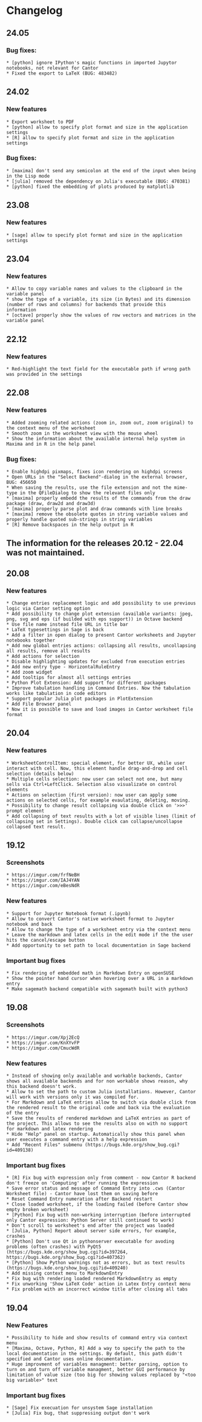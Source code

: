 # Changelog

## 24.05

### Bug fixes:
    * [python] ignore IPython's magic functions in imported Jupytor notebooks, not relevant for Cantor
    * Fixed the export to LaTeX (BUG: 483482)

## 24.02

### New features
    * Export worksheet to PDF
    * [python] allow to specify plot format and size in the application settings
    * [R] allow to specify plot format and size in the application settings

### Bug fixes:
    * [maxima] don't send any semicolon at the end of the input when being in the Lisp mode
    * [julia] removed the dependency on Julia's executable (BUG: 470381)
    * [python] fixed the embedding of plots produced by matplotlib

## 23.08

### New features
    * [sage] allow to specify plot format and size in the application settings

## 23.04

### New features
    * Allow to copy variable names and values to the clipboard in the variable panel
    * show the type of a variable, its size (in Bytes) and its dimension (number of rows and columns) for backends that provide this information
    * [octave] properly show the values of row vectors and matrices in the variable panel


## 22.12

### New features

    * Red-highlight the text field for the executable path if wrong path was provided in the settings


## 22.08

### New features

    * Added zooming related actions (zoom in, zoom out, zoom original) to the context menu of the worksheet
    * Smooth zoom in the worksheet view with the mouse wheel
    * Show the information about the available internal help system in Maxima and in R in the help panel

### Bug fixes:

    * Enable highdpi pixmaps, fixes icon rendering on highdpi screens
    * Open URLs in the "Select Backend"-dialog in the external browser, BUG: 456650
    * When saving the results, use the file extension and not the mime-type in the QFileDialog to show the relevant files only
    * [maxima] properly embedd the results of the commands from the draw package (draw, draw2d and draw3d)
    * [maxima] properly parse plot and draw commands with line breaks
    * [maxima] remove the obsolete quotes in string variable values and properly handle quoted sub-strings in string variables
    * [R] Remove backspaces in the help output in R

## The information for the releases 20.12 - 22.04 was not maintained.


## 20.08

### New features

    * Change entries replacement logic and add possibility to use previous logic via Cantor setting option
    * Add possibility to change plot extension (available variants: jpeg, png, svg and eps (if builded with eps support)) in Octave backend
    * Use file name instead file URL in title bar
    * LaTeX typesettings in Sage is back
    * Add a filter in open dialog to present Cantor worksheets and Jupyter notebooks together
    * Add new global entries actions: collapsing all results, uncollapsing all results, remove all results
    * Add actions for selection
    * Disable highlighting updates for excluded from execution entries
    * Add new entry type - HorizontalRuleEntry
    * Add zoom widget
    * Add tooltips for almost all settings entries
    * Python Plot Extension: Add support for different packages
    * Improve tabulation handling in Command Entries. Now the tabulation works like tabulation in code editors
    * Support popular Julia plot packages in PlotExtension
    * Add File Browser panel
    * Now it is possible to save and load images in Cantor worksheet file format

## 20.04

### New features

    * WorksheetControlItem: special element, for better UX, while user interact with cell. Now, this element handle drag-and-drop and cell selection (details below)
    * Multiple cells selection: now user can select not one, but many sells via Ctrl+LeftClick. Selection also visualizate on control elements
    * Actions on selection (first version): now user can apply some actions on selected cells, for example evaulating, deleting, moving.
    * Possibility to change result collapsing via double click on '>>>' prompt element
    * Add collapsing of text results with a lot of visible lines (limit of collapsing set in Settings). Double click can collapse/uncollapse collapsed text result.

## 19.12

### Screenshots

    * https://imgur.com/frfNeBH
    * https://imgur.com/IAJ4YAN
    * https://imgur.com/eBesNdR

### New features

    * Support for Jupyter Notebook format (.ipynb)
    * Allow to convert Cantor's native worksheet format to Jupyter notebook and back
    * Allow to change the type of a worksheet entry via the context menu
    * Leave the markdown and latex cells in the edit mode if the the user hits the cancel/escape button
    * Add opportunity to set path to local documentation in Sage backend

### Important bug fixes

    * Fix rendering of embedded math in Markdown Entry on openSUSE
    * Show the pointer hand cursor when hovering over a URL in a markdown entry
    * Make sagemath backend compatible with sagemath built with python3

## 19.08

### Screenshots

    * https://imgur.com/Xpj2EcQ
    * https://imgur.com/KnXYvFP
    * https://imgur.com/CmucWdR

### New features

    * Instead of showing only available and workable backends, Cantor shows all available backends and for non workable shows reason, why this backend doesn't work.
    * Allow to set the path to custom Julia installations. However, Cantor will work with versions only it was compiled for.
    * For Markdown and LaTeX entries allow to switch via double click from the rendered result to the original code and back via the evaluation of the entry
    * Save the results of rendered markdown and LaTeX entries as part of the project. This allows to see the results also on with no support for markdown and latex rendering
    * Hide "Help" panel on startup. Automatically show this panel when user executes a command entry with a help expression
    * Add "Recent Files" submenu (https://bugs.kde.org/show_bug.cgi?id=409138)

### Important bug fixes

    * [R] Fix bug with expression only from comment - now Cantor R backend don't freeze on 'Computing' after running the expression
    * Save error status and message of Command Entry into .cws (Cantor Worksheet file) - Cantor have lost them on saving before
    * Reset Command Entry numeration after Backend restart
    * Close loaded worksheet, if the loading failed (before Cantor show empty broken worksheet)
    * [Python] Fix bug with non-working interruption (before interrupted only Cantor expression: Python Server still continued to work)
    * Don't scroll to worksheet's end after the project was loaded
    * [Julia, Python] Report about server side errors, for example, crashes
    * [Python] Don't use Qt in pythonserver executable for avoding problems (often crashes) with PyQt5 (https://bugs.kde.org/show_bug.cgi?id=397264, https://bugs.kde.org/show_bug.cgi?id=407362)
    * [Python] Show Python warnings not as errors, but as text results (https://bugs.kde.org/show_bug.cgi?id=409240)
    * Add missing context menu to MarkdownEntry
    * Fix bug with rendering loaded rendered MarkdownEntry as empty
    * Fix unworking 'Show LaTeX Code' action in Latex Entry context menu
    * Fix problem with an incorrect window title after closing all tabs

## 19.04

### New Features

    * Possibility to hide and show results of command entry via context menu
    * [Maxima, Octave, Python, R] Add a way to specify the path to the local documentation in the settings. By default, this path didn't specified and Cantor uses online documentation.
    * Huge improvment of variables managment: better parsing, option to turn on and turn off variable managment, better GUI performance by limitation of value size (too big for showing values replaced by "<too big variable>" text

### Important bug fixes

    * [Sage] Fix execuation for unsystem Sage installation
    * [Julia] Fix bug, that suppressing output don't work
